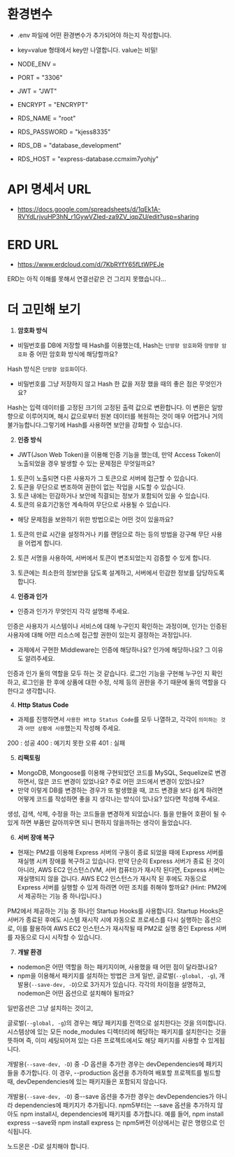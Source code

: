 # 환경변수
- .env 파일에 어떤 환경변수가 추가되어야 하는지 작성합니다.
- key=value 형태에서 key만 나열합니다. value는 비밀!

- NODE_ENV = 
- PORT = "3306"
- JWT = "JWT"
- ENCRYPT = "ENCRYPT"
- RDS_NAME = "root"
- RDS_PASSWORD = "kjess8335"
- RDS_DB = "database_development"
- RDS_HOST = "express-database.ccmxim7yohjy"

# API 명세서 URL

- https://docs.google.com/spreadsheets/d/1qEk1A-RVYdLrjvuHP3hN_r1GywVZled-za9ZV_iqpZU/edit?usp=sharing

# ERD URL

- https://www.erdcloud.com/d/7KbRYfY65fLtWPEJe

ERD는 아직 이해를 못해서 연결선같은 건 그리지 못했습니다...

# 더 고민해 보기

1. **암호화 방식**
- 비밀번호를 DB에 저장할 때 Hash를 이용했는데, Hash는 `단방향 암호화`와 `양방향 암호화` 중 어떤 암호화 방식에 해당할까요?

 Hash 방식은 `단방향 암호화`이다.


- 비밀번호를 그냥 저장하지 않고 Hash 한 값을 저장 했을 때의 좋은 점은 무엇인가요?

Hash는 입력 데이터를 고정된 크기의 고정된 출력 값으로 변환합니다. 이 변환은 일방향으로 이루어지며, 해시 값으로부터 원본 데이터를 복원하는 것이 매우 어렵거나 거의 불가능합니다.그렇기에 Hash를 사용하면 보안을 강화할 수 있습니다.


2. **인증 방식**
- JWT(Json Web Token)을 이용해 인증 기능을 했는데, 만약 Access Token이 노출되었을 경우 발생할 수 있는 문제점은 무엇일까요?

1. 토큰이 노출되면 다른 사용자가 그 토큰으로 서버에 접근할 수 있습니다.
2. 토큰을 무단으로 변조하여 권한이 없는 작업을 시도할 수 있습니다.
3. 토큰 내에는 민감하거나 보안에 직결되는 정보가 포함되어 있을 수 있습니다.
4. 토큰의 유효기간동안 계속하여 무단으로 사용될 수 있습니다.

- 해당 문제점을 보완하기 위한 방법으로는 어떤 것이 있을까요?

1. 토큰의 만료 시간을 설정하거나 키를 랜덤으로 하는 등의 방법을 강구해 무단
사용을 어렵게 합니다.
2. 토큰 서명을 사용하여, 서버에서 토큰이 변조되었는지 검증할 수 있게 합니다.
3. 토큰에는 최소한의 정보만을 담도록 설계하고, 서버에서 민감한 정보를 담당하도록
합니다.

3. **인증과 인가**
- 인증과 인가가 무엇인지 각각 설명해 주세요.

 인증은 사용자가 시스템이나 서비스에 대해 누구인지 확인하는 과정이며, 인가는 인증된 사용자에 대해 어떤 리소스에 접근할 권한이 있는지 결정하는 과정입니다.

- 과제에서 구현한 Middleware는 인증에 해당하나요? 인가에 해당하나요? 그 이유도 알려주세요.

 인증과 인가 둘의 역할을 모두 하는 것 같습니다. 로그인 기능을 구현해 누구인 지 확인하고, 로그인을 한 후에 상품에 대한 수정, 삭제 등의 권한을 주기 때문에 둘의 역할을 다 한다고 생각합니다.

4. **Http Status Code**
- 과제를 진행하면서 `사용한 Http Status Code`를 모두 나열하고, 각각이 `의미하는 것`과 `어떤 상황에 사용`했는지 작성해 주세요.

200 : 성공
400 : 예기치 못한 오류
401 : 실패

5. **리팩토링**
- MongoDB, Mongoose를 이용해 구현되었던 코드를 MySQL, Sequelize로 변경하면서, 많은 코드 변경이 있었나요? 주로 어떤 코드에서 변경이 있었나요?
- 만약 이렇게 DB를 변경하는 경우가 또 발생했을 때, 코드 변경을 보다 쉽게 하려면 어떻게 코드를 작성하면 좋을 지 생각나는 방식이 있나요? 있다면 작성해 주세요.

생성, 검색, 삭제, 수정을 하는 코드들을 변경하게 되었습니다.
틀을 만들어 호환이 될 수 있게 하면 부품만 갈아끼우면 되니 편하지 않을까하는 생각이 들었습니다.

6. **서버 장애 복구**
- 현재는 PM2를 이용해 Express 서버의 구동이 종료 되었을 때에 Express 서버를 재실행 시켜 장애를 복구하고 있습니다. 만약 단순히 Express 서버가 종료 된 것이 아니라, AWS EC2 인스턴스(VM, 서버 컴퓨터)가 재시작 된다면, Express 서버는 재실행되지 않을 겁니다. AWS EC2 인스턴스가 재시작 된 후에도 자동으로 Express 서버를 실행할 수 있게 하려면 어떤 조치를 취해야 할까요?
(Hint: PM2에서 제공하는 기능 중 하나입니다.)

PM2에서 제공하는 기능 중 하나인 Startup Hooks를 사용합니다. Startup Hooks은 서버가 종료된 후에도 시스템 재시작 시에 자동으로 프로세스를 다시 실행하는 옵션으로, 이를 활용하여 AWS EC2 인스턴스가 재시작될 때 PM2로 실행 중인 Express 서버를 자동으로 다시 시작할 수 있습니다.

7. **개발 환경**
- nodemon은 어떤 역할을 하는 패키지이며, 사용했을 때 어떤 점이 달라졌나요?
- npm을 이용해서 패키지를 설치하는 방법은 크게 일반, 글로벌(`--global, -g`), 개발용(`--save-dev, -D`)으로 3가지가 있습니다. 각각의 차이점을 설명하고, nodemon은 어떤 옵션으로 설치해야 될까요?

 일반옵션은 그냥 설치하는 것이고, 

 글로벌(`--global, -g`)의 경우는 해당 패키지를 전역으로 설치한다는 것을 의미합니다. 시스템상에 있는 모든 node_modules 디렉터리에 해당하는 패키지를 설치한다는 것을 뜻하며 즉, 이미 세팅되어져 있는 다른 프로젝트에서도 해당 패키지를 사용할 수 있게됩니다.

 개발용(`--save-dev, -D`) 중 -D 옵션을 추가한 경우는 devDependencies에 패키지들을 추가합니다. 이 경우, --production 옵션을 추가하여 배포할 프로젝트를 빌드할 때, devDependencies에 있는 패키지들은 포함되지 않습니다.

 개발용(`--save-dev, -D`) 중--save 옵션을 추가한 경우는 devDependencies가 아니라 dependencies에 패키지가 추가됩니다. npm5부터는 --save 옵션을 추가하지 않아도 npm install시, dependencies에 패키지를 추가합니다. 예를 들어, npm install express --save와  npm install express 는 npm5버전 이상에서는 같은 명령으로 인식됩니다.

노드몬은 -D로 설치해야 합니다.